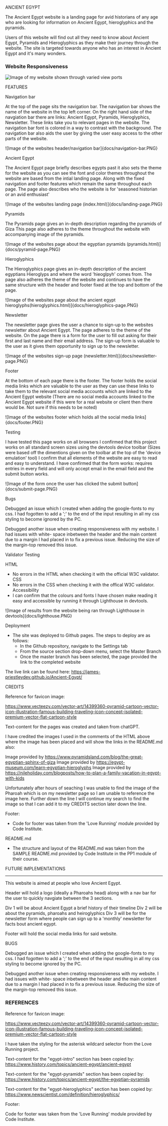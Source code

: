 ANCIENT EGYPT

The Ancient Egypt website is a landing page for avid historians of any age who are looking for information on Ancient Egypt, hieroglyphics and the pyramids.

Users of this website will find out all they need to know about Ancient Egypt, Pyramids and Hieroglyphics as they make their journey through the website. The site is targeted towards anyone who has an interest in Ancient Egypt and it's many wonders. 

### Website Responsiveness

![Image of my website shown through varied view ports](docs/AmI-responsive.PNG)

FEATURES

Navigation bar

At the top of the page sits the navigation bar. The navigation bar shows the name of the website in the top left corner.
On the right hand side of the navgiation bar there are links: Ancient Egypt, Pyramids, Hieroglyphics, Newsletter. These links take you to relevant pages in the website.
The navigation bar font is colored in a way to contrast with the background. The navigation bar also aids the user by giving the user easy access to the other parts of the website.

![Image of the websites header/navigation bar]{docs/navigation-bar.PNG}

Ancient Egypt

The Ancient Egypt page briefly describes egypts past it also sets the theme for the website as you can see
the font and color themes throughout the website are based from the intial landing page. Along with the fixed
navigation and footer features which remain the same throughout each page.
The page also describes who the website is for 'seasoned historian or an avid enthusiast'

![Image of the websites landing page (index.html)]{docs/landing-page.PNG}

Pyramids

The Pyramids page gives an in-depth description regarding the pyramids of Giza
This page also adheres to the theme throughout the website with accompanying image of the pyramids.

![Image of the websites page about the egyptian pyramids (pyramids.html)]{docs/pyramid-page.PNG}

Hieroglyphics

The Hieroglyphics page gives an in-depth description of the ancient egyptians Hieroglyps and where the word 
'hieoglpyh' comes from.
The page also adheres the theme of the website and continues to have the same structure with the header and footer fixed at the top and bottom of the page. 

![Image of the websites page about the ancient egypt hieroglyphs(hieroglyphics.html)]{docs/hieroglyphics-page.PNG}

Newsletter

The newsletter page gives the user a chance to sign-up to the websites newsletter about Ancient Egypt.
The page adheres to the theme of the website.
On the page there is a form for the user to fill out asking for their first and last name and their email address.
The sign-up form is valuable to the user as it gives them opportunity to sign up to the newsletter.

![Image of the websites sign-up page (newsletter.html)]{docs/newsletter-page.PNG}

Footer

At the bottom of each page there is the footer.
The footer holds the social media links which are valuable to the user as they can use these links 
to take them to the relevant social media accounts which are linked to the Ancient Egypt website
(There are no social media accounts linked to the Ancient Egypt website if this were for a real
website or client then there would be. Not sure if this needs to be noted)

![Image of the websites footer which holds all the social media links]{docs/footer.PNG}

Testing

I have tested this page works on all browsers
I confirmed that this project works on all standard screen sizes using the devtools device toolbar
(Sizes were based off the dimentions given on the toolbar at the top of the 'device emulation' tool)
I confirm that all elements of the website are easy to read and easy to understand.
I have confirmed that the form works: requires entries in every field and will only accept email in the email field and the submit button works. 

![Image of the form once the user has clicked the submit button]{docs/submit-page.PNG}

Bugs

Debugged an issue which I created when adding the google-fonts to my css. 
I had fogotten to add a ';' to the end of the input resulting in all my css styling 
to become ignored by the PC.

Debugged another issue when creating responsiveness with my website. I had issues with white-
space inbetween the header and the main content due to a margin I had placed in to fix a previous issue. Reducing the size of the margin-top removed this issue.

Validator Testing

HTML
- No errors in the HTML when checking it with the official W3C validator.
CSS
- No errors in the CSS when checking it with the offical W3C validator.
Accessibility
- I can confirm that the colours and fonts I have chosen make reading it easy and accessible by running it through Lighthouse in devtools.

![Image of results from the website being ran through Lighthouse in devtools]{docs/lighthouse.PNG}

Deployment

- The site was deployed to Github pages. The steps to deploy are as follows:
  - In the Github repository, navigate to the Settings tab
  - From the source section drop-down menu, select the Master Branch
  - Once the master branch has been selected, the page provided the link to the completed website

The live link can be found here: https://james-priestleydev.github.io/Ancient-Egypt/

CREDITS

Reference for favicon image:

https://www.vecteezy.com/vector-art/14399360-pyramid-cartoon-vector-icon-illustration-famous-building-traveling-icon-concept-isolated-premium-vector-flat-cartoon-style

Text-content for the pages was created and taken from chatGPT.

I have credited the images I used in the comments of the HTML above where the image has been placed and will show the links in the README.md also:

Image provided by https://www.pyramidsland.com/blog/the-great-egyptian-sphinx-of-giza
Image provided by https://egypt-museum.com/learn-egyptian-hieroglyphs 
Image provided by https://nileholiday.com/blogposts/how-to-plan-a-family-vacation-in-egypt-with-kids

Unfortunately after hours of seaching I was unable to find the image of the Pharoah which is on my newsletter page so I am unable to reference the image here. Further down the line I will continue my search to find the image so that I can add it to my CREDITS section later down the line. 

Footer:

- Code for footer was taken from the 'Love Running' module provided by Code Institute.

README.md

- The structure and layout of the README.md was taken from the SAMPLE README.md provided by Code Institute in the PP1 module of their course. 


FUTURE IMPLEMENTATIONS 




--------------------------------------------------------------------------------------------
This website is aimed at people who love Ancient Egypt. 

Header will hold a logo (ideally a Pharoahs head) along with a nav bar for the user to quickly
navgiate between the 3 sections.

Div 1 will be about Ancient Egypt a brief history of their timeline
Div 2 will be about the pyramids, pharoahs and heiroglyphics
Div 3 will be for the newsletter form where people can sign up to a 'monthly' newsletter for facts bout ancient egypt.

Footer will hold the social media links for said website. 


BUGS

Debugged an issue which I created when adding the google-fonts to my css. 
I had fogotten to add a ';' to the end of the input resulting in all my css styling 
to become ignored by the PC.

Debugged another issue when creating responsiveness with my website. I had issues with white-
space inbetween the header and the main content due to a margin I had placed in to fix a previous issue. Reducing the size of the margin-top removed this issue.

### REFERENCES ###

Reference for favicon image:

https://www.vecteezy.com/vector-art/14399360-pyramid-cartoon-vector-icon-illustration-famous-building-traveling-icon-concept-isolated-premium-vector-flat-cartoon-style

I have taken the styling for the asterisk wildcard selector from the Love Running project.

Text-content for the "egypt-intro" section has been copied by: 
https://www.history.com/topics/ancient-egypt/ancient-egypt

Text-content for the "egypt-pyramids" section has been copied by:
https://www.history.com/topics/ancient-egypt/the-egyptian-pyramids

Text-content for the "egypt-hieroglyphics" section has been copied by:
https://www.newscientist.com/definition/hieroglyphics/



Footer:

Code for footer was taken from the 'Love Running' module provided by Code Institute.